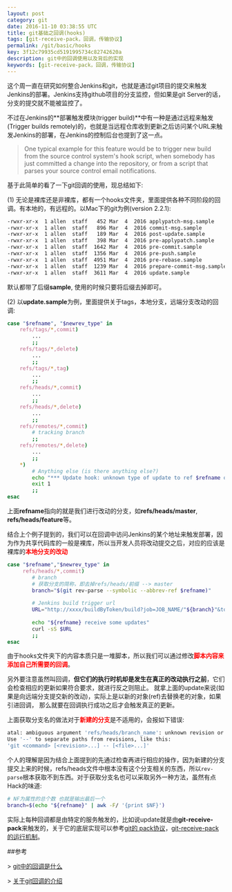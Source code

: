 ```yaml
---
layout: post
category: git
date: 2016-11-10 03:38:55 UTC
title: git基础之回调(hooks)
tags: [git-receive-pack，回调，传输协议]
permalink: /git/basic/hooks
key: 3f12c79935cd5191995734c82742620a
description: git中的回调使用以及背后的实现
keywords: [git-receive-pack，回调，传输协议]
---
```


这个周一直在研究如何整合Jenkins和git，也就是通过git项目的提交来触发Jenkins的部署。Jenkins支持github项目的分支监控，但如果是git Server的话，分支的提交就不能被监控了。

不过在Jenkins的**部署触发模块(trigger build)**中有一种是通过远程来触发(Trigger builds remotely)的，也就是当远程仓库收到更新之后访问某个URL来触发Jenkins的部署，在Jenkins的控制后台也提到了这一点。

> One typical example for this feature would be to trigger new build from the source control system's hook script, when somebody has just committed a change into the repository, or from a script that parses your source control email notifications.

基于此简单的看了一下git回调的使用，现总结如下:

(1) 无论是裸库还是非裸库，都有一个hooks文件夹，里面提供各种不同阶段的回调。有本地的，有远程的。以Mac下的git为例(version 2.2.1):

```bash
-rwxr-xr-x  1 allen  staff   452 Mar  4  2016 applypatch-msg.sample
-rwxr-xr-x  1 allen  staff   896 Mar  4  2016 commit-msg.sample
-rwxr-xr-x  1 allen  staff   189 Mar  4  2016 post-update.sample
-rwxr-xr-x  1 allen  staff   398 Mar  4  2016 pre-applypatch.sample
-rwxr-xr-x  1 allen  staff  1642 Mar  4  2016 pre-commit.sample
-rwxr-xr-x  1 allen  staff  1356 Mar  4  2016 pre-push.sample
-rwxr-xr-x  1 allen  staff  4951 Mar  4  2016 pre-rebase.sample
-rwxr-xr-x  1 allen  staff  1239 Mar  4  2016 prepare-commit-msg.sample
-rwxr-xr-x  1 allen  staff  3611 Mar  4  2016 update.sample
```

默认都带了后缀**sample**, 使用的时候只要将后缀去掉即可。

(2) 以**update.sample**为例，里面提供关于tags，本地分支，远端分支改动的回调:

```bash
case "$refname", "$newrev_type" in
	refs/tags/*,commit)
        ...
		;;
	refs/tags/*,delete)
        ...
		;;
	refs/tags/*,tag)
        ...
		;;
	refs/heads/*,commit)
        ...
		;;
	refs/heads/*,delete)
        ...
		;;
	refs/remotes/*,commit)
		# tracking branch
		;;
	refs/remotes/*,delete)
        ...
		;;
	*)
		# Anything else (is there anything else?)
		echo "*** Update hook: unknown type of update to ref $refname of type $newrev_type" >&2
		exit 1
		;;
esac
```

上面**refname**指向的就是我们进行改动的分支，如**refs/heads/master**,  **refs/heads/feature**等。

结合上个例子提到的，我们可以在回调中访问Jenkins的某个地址来触发部署，因为作为共享代码库的一般是裸库，所以当开发人员将改动提交之后，对应的应该是裸库的<b style="color:red">本地分支的改动</b>

```bash
case "$refname","$newrev_type" in
	 refs/heads/*,commit)
		# branch
	    # 获取分支的简称，即去掉refs/heads/前缀 --> master
		branch="$(git rev-parse --symbolic --abbrev-ref $refname)"
		
		# Jenkins build trigger url
		URL="http://xxxx/buildByToken/build?job=JOB_NAME/"${branch}"&token=TOKEN"
		
		echo "${refname} receive some updates"
		curl -sS $URL
		;;
esac
```

由于hooks文件夹下的内容本质只是一堆脚本，所以我们可以通过修改<b style="color:red">脚本内容来添加自己所需要的回调</b>。

另外要注意虽然叫回调，<b class="highlight">但它们的执行时机却是发生在真正的改动执行之前</b>，它们会检查相应的更新如果符合要求，就进行反之则阻止。 就拿上面的update来说(如果是向远端分支提交新的改动)，实际上是以新的对象(ref)去替换老的对象，如果引进回调， 那么就要在回调执行成功之后才会触发真正的更新。

上面获取分支名的做法对于<b style="color:red">新建的分支</b>是不适用的，会报如下错误:

```bash
atal: ambiguous argument 'refs/heads/branch_name': unknown revision or path not in the working tree.
Use '--' to separate paths from revisions, like this:
'git <command> [<revision>...] -- [<file>...]'
```

个人的理解是因为结合上面提到的先通过检查再进行相应的操作，因为新建的分支提交上来的时候，refs/heads文件中根本没有这个分支相关的东西，所以`rev-parse`根本获取不到东西。对于获取分支名也可以采取另外一种方法，虽然有点Hack的味道:

```bash
# NF为属性的总个数 也就是输出最后一个
branch=$(echo "${refname}" | awk -F/ '{print $NF}')
```

实际上每种回调都是由特定的服务触发的，比如说update就是由**git-receive-pack**来触发的，关于它的底层实现可以参考[git的 pack协议](https://github.com/git/git/blob/master/Documentation/technical/pack-protocol.txt)，[git-receive-pack的运行机制](http://stackoverflow.com/questions/10662056/how-does-git-receive-pack-work)。


##参考

\> [git中的回调是什么](http://githooks.com/)

\> [关于git回调的介绍](https://git-scm.com/docs/githooks)

